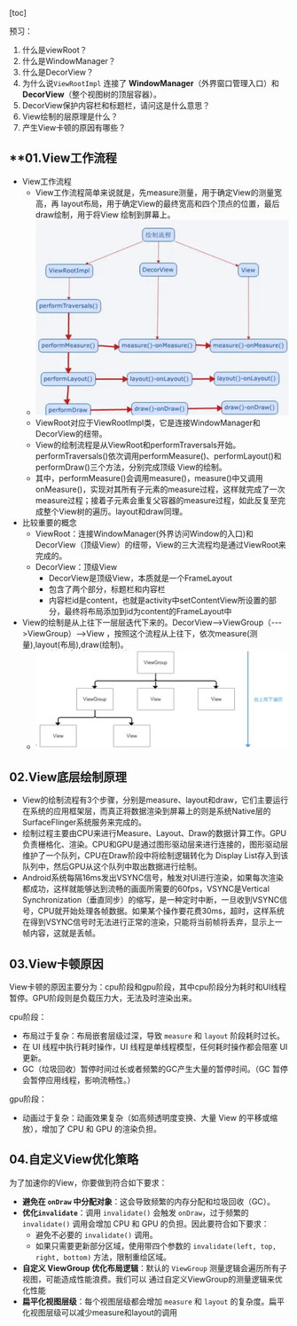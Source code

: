 [toc]

预习：

1. 什么是viewRoot？
2. 什么是WindowManager？
3. 什么是DecorView？
4. 为什么说`ViewRootImpl` 连接了 **WindowManager**（外界窗口管理入口）和 **DecorView**（整个视图树的顶层容器）。
5. DecorView保护内容栏和标题栏，请问这是什么意思？
6. View绘制的层原理是什么？
7. 产生View卡顿的原因有哪些？

## **01.View工作流程

- View工作流程
  - View工作流程简单来说就是，先measure测量，用于确定View的测量宽高，再 layout布局，用于确定View的最终宽高和四个顶点的位置，最后 draw绘制，用于将View 绘制到屏幕上。
  - ![image-20241121145622442](./../_pic_/image-20241121145622442.png)
  - ViewRoot对应于ViewRootImpl类，它是连接WindowManager和DecorView的纽带。
  - View的绘制流程是从ViewRoot和performTraversals开始。performTraversals()依次调用performMeasure()、performLayout()和performDraw()三个方法，分别完成顶级 View的绘制。
  - 其中，performMeasure()会调用measure()，measure()中又调用onMeasure()，实现对其所有子元素的measure过程，这样就完成了一次measure过程；接着子元素会重复父容器的measure过程，如此反复至完成整个View树的遍历。layout和draw同理。
- 比较重要的概念
  - ViewRoot：连接WindowManager(外界访问Window的入口)和DecorView（顶级View）的纽带，View的三大流程均是通过ViewRoot来完成的。
  - DecorView：顶级View
    - DecorView是顶级View，本质就是一个FrameLayout
    - 包含了两个部分，标题栏和内容栏
    - 内容栏id是content，也就是activity中setContentView所设置的部分，最终将布局添加到id为content的FrameLayout中
- View的绘制是从上往下一层层迭代下来的。DecorView-->ViewGroup（--->ViewGroup）-->View ，按照这个流程从上往下，依次measure(测量),layout(布局),draw(绘制)。
  - ![image-20241121150115116](./../_pic_/image-20241121150115116.png)

## 02.View底层绘制原理

- View的绘制流程有3个步骤，分别是measure、layout和draw，它们主要运行在系统的应用框架层，而真正将数据渲染到屏幕上的则是系统Native层的SurfaceFlinger系统服务来完成的。
- 绘制过程主要由CPU来进行Measure、Layout、Draw的数据计算工作。GPU负责栅格化、渲染。CPU和GPU是通过图形驱动层来进行连接的，图形驱动层维护了一个队列，CPU在Draw阶段中将绘制逻辑转化为 Display List存入到该队列中，然后GPU从这个队列中取出数据进行绘制。
- Android系统每隔16ms发出VSYNC信号，触发对UI进行渲染，如果每次渲染都成功，这样就能够达到流畅的画面所需要的60fps，VSYNC是Vertical Synchronization（垂直同步）的缩写，是一种定时中断，一旦收到VSYNC信号，CPU就开始处理各帧数据。如果某个操作要花费30ms，超时，这样系统在得到VSYNC信号时无法进行正常的渲染，只能将当前帧将丢弃，显示上一帧内容，这就是丢帧。

## 03.View卡顿原因

View卡顿的原因主要分为：cpu阶段和gpu阶段，其中cpu阶段分为耗时和UI线程暂停。GPU阶段则是负载压力大，无法及时渲染出来。

cpu阶段：

- 布局过于复杂：布局嵌套层级过深，导致 `measure` 和 `layout` 阶段耗时过长。
- 在 UI 线程中执行耗时操作，UI 线程是单线程模型，任何耗时操作都会阻塞 UI 更新。
- GC（垃圾回收）暂停时间过长或者频繁的GC产生大量的暂停时间。（GC 暂停会暂停应用线程，影响流畅性。）

gpu阶段：

- 动画过于复杂：动画效果复杂（如高频透明度变换、大量 View 的平移或缩放），增加了 CPU 和 GPU 的渲染负担。

## 04.自定义View优化策略

为了加速你的View，你要做到符合如下要求：

- **避免在 `onDraw` 中分配对象**：这会导致频繁的内存分配和垃圾回收（GC）。
- **优化`invalidate`**：调用 `invalidate()` 会触发 `onDraw`，过于频繁的 `invalidate()` 调用会增加 CPU 和 GPU 的负担。因此要符合如下要求：
  - 避免不必要的 `invalidate()` 调用。
  - 如果只需要更新部分区域，使用带四个参数的 `invalidate(left, top, right, bottom)` 方法，限制重绘区域。
-  **自定义 ViewGroup 优化布局逻辑**：默认的 `ViewGroup` 测量逻辑会遍历所有子视图，可能造成性能浪费。我们可以 通过自定义ViewGroup的测量逻辑来优化性能
- **扁平化视图层级**：每个视图层级都会增加 `measure` 和 `layout` 的复杂度。扁平化视图层级可以减少measure和layout的调用